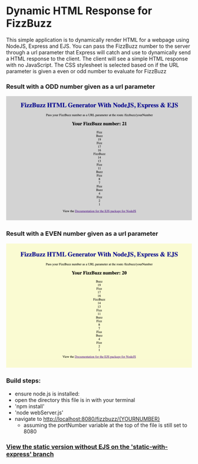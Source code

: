# Dynamic HTML Response for FizzBuzz

This simple application is to dynamically render HTML for a webpage using NodeJS, Express and EJS.
You can pass the FizzBuzz number to the server through a url parameter that Express will catch and
use to dynamically send a HTML response to the client. The client will see a simple HTML response
with no JavaScript. The CSS stylesheet is selected based on if the URL parameter is given a even or odd
number to evaluate for FizzBuzz

### Result with a ODD number given as a url parameter

![FizzBuzz Results Odd Number](/images/FizzBuzzResultsOdd.png)

### Result with a EVEN number given as a url parameter

![FizzBuzz Results Even Number](/images/FizzBuzzResultsEven.png)

### Build steps:

- ensure node.js is installed:
- open the directory this file is in with your terminal
- 'npm install'
- 'node webServer.js'
- navigate to [http://localhost:8080/fizzbuzz/{YOURNUMBER}](http://localhost:8080/fizzbuzz/15)
  - assuming the portNumber variable at the top of the file is still set to 8080

### [View the static version without EJS on the 'static-with-express' branch](https://github.com/TimParrish/server-html-with-nodejs-expressjs/tree/static-with-express)
